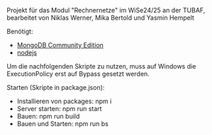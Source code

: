 Projekt für das Modul "Rechnernetze" im WiSe24/25 an der TUBAF, bearbeitet von Niklas Werner, Mika Bertold und Yasmin Hempelt

Benötigt:
- [MongoDB Community Edition](https://www.mongodb.com/try/download/community)
- [nodejs](https://nodejs.org/en/download/package-manager)

Um die nachfolgenden Skripte zu nutzen, muss auf Windows die ExecutionPolicy erst auf Bypass gesetzt werden.

Starten (Skripte in package.json):
- Installieren von packages: npm i
- Server starten: npm run start
- Bauen: npm run build
- Bauen und Starten: npm run bs